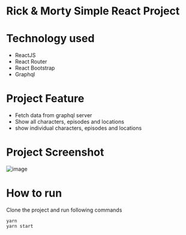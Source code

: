 # Rick & Morty Simple React Project

# Technology used

- ReactJS
- React Router
- React Bootstrap
- Graphql

# Project Feature

- Fetch data from graphql server
- Show all characters, episodes and locations
- show individual characters, episodes and locations

# Project Screenshot
![image](https://user-images.githubusercontent.com/19238216/131220384-b2b23689-447c-41cd-b5d9-3b6410199bac.png)


# How to run

Clone the project and run following commands

```
yarn
yarn start
```
